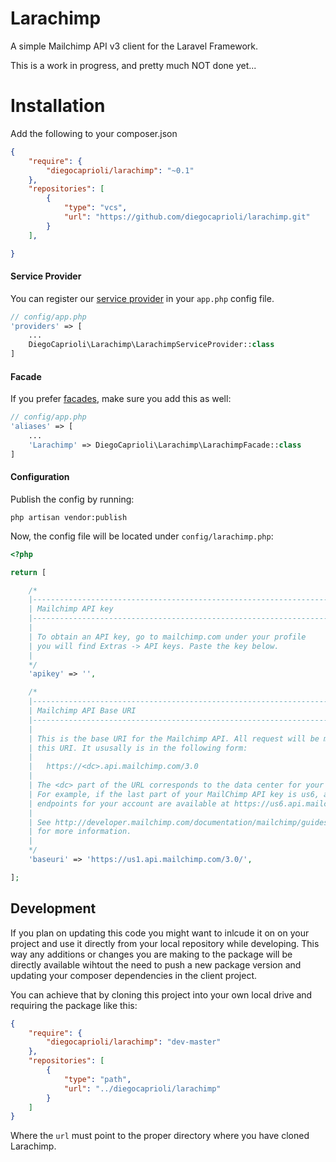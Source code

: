 # Larachimp

A simple Mailchimp API v3 client for the Laravel Framework.

This is a work in progress, and pretty much NOT done yet... 


# Installation

Add the following to your composer.json

```json
{
    "require": {
        "diegocaprioli/larachimp": "~0.1"
    },
    "repositories": [        
	    {
	        "type": "vcs",
	        "url": "https://github.com/diegocaprioli/larachimp.git"
	    }
	],

}
```

#### Service Provider
You can register our [service provider](http://laravel.com/docs/5.1/providers) in your `app.php` config file.

```php
// config/app.php
'providers' => [
    ...
    DiegoCaprioli\Larachimp\LarachimpServiceProvider::class
]
```

#### Facade
If you prefer [facades](http://laravel.com/docs/5.1/facades), make sure you add this as well:

```php
// config/app.php
'aliases' => [
    ...
    'Larachimp' => DiegoCaprioli\Larachimp\LarachimpFacade::class
]
```

#### Configuration
Publish the config by running:

    php artisan vendor:publish

Now, the config file will be located under `config/larachimp.php`:

```php
<?php

return [

    /*
    |--------------------------------------------------------------------------
    | Mailchimp API key
    |--------------------------------------------------------------------------
    |
    | To obtain an API key, go to mailchimp.com under your profile
    | you will find Extras -> API keys. Paste the key below.
    |
    */
    'apikey' => '',

    /*
    |--------------------------------------------------------------------------
    | Mailchimp API Base URI
    |--------------------------------------------------------------------------
    |
    | This is the base URI for the Mailchimp API. All request will be made to
    | this URI. It ususally is in the following form:
    |
    |   https://<dc>.api.mailchimp.com/3.0
    |
    | The <dc> part of the URL corresponds to the data center for your account. 
    | For example, if the last part of your MailChimp API key is us6, all API 
    | endpoints for your account are available at https://us6.api.mailchimp.com/3.0/.
    |
    | See http://developer.mailchimp.com/documentation/mailchimp/guides/get-started-with-mailchimp-api-3/
    | for more information.
    |
    */
    'baseuri' => 'https://us1.api.mailchimp.com/3.0/',

];
```


## Development

If you plan on updating this code you might want to inlcude it on on your
project and use it directly from your local repository while developing. This 
way any additions or changes you are making to the package will be directly 
available wihtout the need to push a new package version and updating your 
composer dependencies in the client project.

You can achieve that by cloning this project into your own local drive and 
requiring the package like this:

```json
{
    "require": {
        "diegocaprioli/larachimp": "dev-master"
    },
	"repositories": [        
		{
	        "type": "path",
	        "url": "../diegocaprioli/larachimp"
    	}
	]
}
```

Where the `url` must point to the proper directory where you have cloned 
Larachimp.

